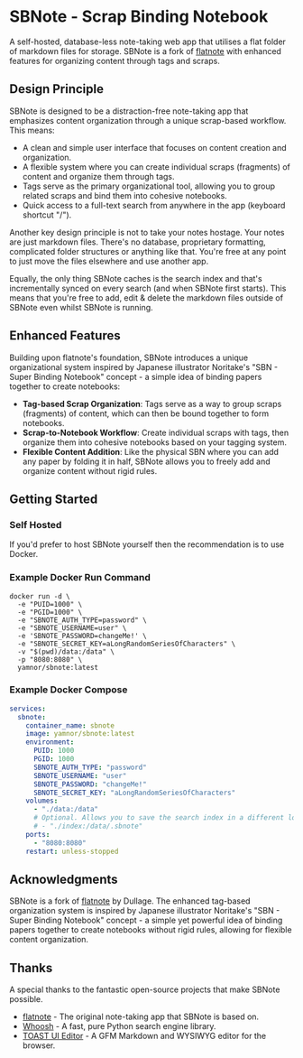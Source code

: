 # SBNote - Scrap Binding Notebook

A self-hosted, database-less note-taking web app that utilises a flat folder of markdown files for storage. SBNote is a fork of [flatnote](https://github.com/Dullage/flatnote) with enhanced features for organizing content through tags and scraps.

## Design Principle

SBNote is designed to be a distraction-free note-taking app that emphasizes content organization through a unique scrap-based workflow. This means:

* A clean and simple user interface that focuses on content creation and organization.
* A flexible system where you can create individual scraps (fragments) of content and organize them through tags.
* Tags serve as the primary organizational tool, allowing you to group related scraps and bind them into cohesive notebooks.
* Quick access to a full-text search from anywhere in the app (keyboard shortcut "/").

Another key design principle is not to take your notes hostage. Your notes are just markdown files. There's no database, proprietary formatting, complicated folder structures or anything like that. You're free at any point to just move the files elsewhere and use another app.

Equally, the only thing SBNote caches is the search index and that's incrementally synced on every search (and when SBNote first starts). This means that you're free to add, edit & delete the markdown files outside of SBNote even whilst SBNote is running.

## Enhanced Features

Building upon flatnote's foundation, SBNote introduces a unique organizational system inspired by Japanese illustrator Noritake's "SBN - Super Binding Notebook" concept - a simple idea of binding papers together to create notebooks:

* **Tag-based Scrap Organization**: Tags serve as a way to group scraps (fragments) of content, which can then be bound together to form notebooks.
* **Scrap-to-Notebook Workflow**: Create individual scraps with tags, then organize them into cohesive notebooks based on your tagging system.
* **Flexible Content Addition**: Like the physical SBN where you can add any paper by folding it in half, SBNote allows you to freely add and organize content without rigid rules.

## Getting Started

### Self Hosted

If you'd prefer to host SBNote yourself then the recommendation is to use Docker.

### Example Docker Run Command

```shell
docker run -d \
  -e "PUID=1000" \
  -e "PGID=1000" \
  -e "SBNOTE_AUTH_TYPE=password" \
  -e "SBNOTE_USERNAME=user" \
  -e 'SBNOTE_PASSWORD=changeMe!' \
  -e "SBNOTE_SECRET_KEY=aLongRandomSeriesOfCharacters" \
  -v "$(pwd)/data:/data" \
  -p "8080:8080" \
  yamnor/sbnote:latest
```

### Example Docker Compose
```yaml
services:
  sbnote:
    container_name: sbnote
    image: yamnor/sbnote:latest
    environment:
      PUID: 1000
      PGID: 1000
      SBNOTE_AUTH_TYPE: "password"
      SBNOTE_USERNAME: "user"
      SBNOTE_PASSWORD: "changeMe!"
      SBNOTE_SECRET_KEY: "aLongRandomSeriesOfCharacters"
    volumes:
      - "./data:/data"
      # Optional. Allows you to save the search index in a different location: 
      # - "./index:/data/.sbnote"
    ports:
      - "8080:8080"
    restart: unless-stopped
```

## Acknowledgments

SBNote is a fork of [flatnote](https://github.com/Dullage/flatnote) by Dullage. The enhanced tag-based organization system is inspired by Japanese illustrator Noritake's "SBN - Super Binding Notebook" concept - a simple yet powerful idea of binding papers together to create notebooks without rigid rules, allowing for flexible content organization.

## Thanks

A special thanks to the fantastic open-source projects that make SBNote possible.

* [flatnote](https://github.com/Dullage/flatnote) - The original note-taking app that SBNote is based on.
* [Whoosh](https://whoosh.readthedocs.io/en/latest/intro.html) - A fast, pure Python search engine library.
* [TOAST UI Editor](https://ui.toast.com/tui-editor) - A GFM Markdown and WYSIWYG editor for the browser.
